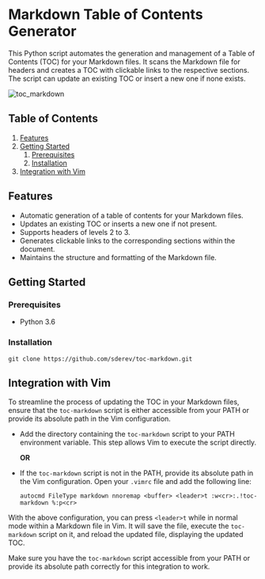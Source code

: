 # Markdown Table of Contents Generator

This Python script automates the generation and management of a Table of Contents (TOC) for your Markdown files. It scans the Markdown file for headers and creates a TOC with clickable links to the respective sections. The script can update an existing TOC or insert a new one if none exists.

![toc_markdown](https://github.com/sderev/toc-markdown/assets/24412384/63907604-3bb5-4d53-be0d-37794cde39f5)

<!-- TOC -->
## Table of Contents

1. [Features](#features)
1. [Getting Started](#getting-started)
    1. [Prerequisites](#prerequisites)
    1. [Installation](#installation)
1. [Integration with Vim](#integration-with-vim)
<!-- /TOC -->

## Features

* Automatic generation of a table of contents for your Markdown files.
* Updates an existing TOC or inserts a new one if not present.
* Supports headers of levels 2 to 3.
* Generates clickable links to the corresponding sections within the document.
* Maintains the structure and formatting of the Markdown file.

## Getting Started

### Prerequisites

* Python 3.6

### Installation

```shell
git clone https://github.com/sderev/toc-markdown.git
```

## Integration with Vim

To streamline the process of updating the TOC in your Markdown files, ensure that the `toc-markdown` script is either accessible from your PATH or provide its absolute path in the Vim configuration.

* Add the directory containing the `toc-markdown` script to your PATH environment variable. This step allows Vim to execute the script directly.

   **OR**

* If the `toc-markdown` script is not in the PATH, provide its absolute path in the Vim configuration. Open your `.vimrc` file and add the following line:

   ```vim
   autocmd FileType markdown nnoremap <buffer> <leader>t :w<cr>:.!toc-markdown %:p<cr>
   ```

With the above configuration, you can press `<leader>t` while in normal mode within a Markdown file in Vim. It will save the file, execute the `toc-markdown` script on it, and reload the updated file, displaying the updated TOC.

Make sure you have the `toc-markdown` script accessible from your PATH or provide its absolute path correctly for this integration to work.
